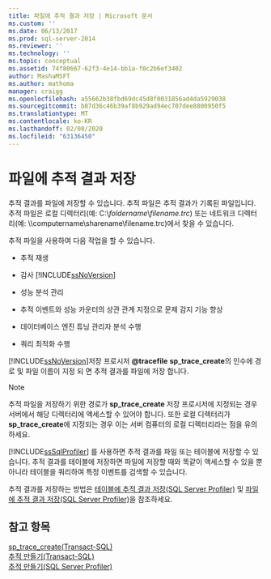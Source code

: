 ```yaml
---
title: 파일에 추적 결과 저장 | Microsoft 문서
ms.custom: ''
ms.date: 06/13/2017
ms.prod: sql-server-2014
ms.reviewer: ''
ms.technology: ''
ms.topic: conceptual
ms.assetid: 74f80667-62f3-4e14-bb1a-f0c2b6ef3402
author: MashaMSFT
ms.author: mathoma
manager: craigg
ms.openlocfilehash: a55662b38fbd69dc45d8f0031856ad4da5929038
ms.sourcegitcommit: b87d36c46b39af8b929ad94ec707dee8800950f5
ms.translationtype: MT
ms.contentlocale: ko-KR
ms.lasthandoff: 02/08/2020
ms.locfileid: "63136450"
---
```

# <a name="save-trace-results-to-a-file"></a>파일에 추적 결과 저장
  추적 결과를 파일에 저장할 수 있습니다. 추적 파일은 추적 결과가 기록된 파일입니다. 추적 파일은 로컬 디렉터리(예: C:\\*foldername*\\*filename.trc*) 또는 네트워크 디렉터리(예: \\\computername\sharename\filename.trc)에서 찾을 수 있습니다.  
  
 추적 파일을 사용하여 다음 작업을 할 수 있습니다.  
  
-   추적 재생  
  
-   감사 [!INCLUDE[ssNoVersion](../../includes/ssnoversion-md.md)]  
  
-   성능 분석 관리  
  
-   추적 이벤트와 성능 카운터의 상관 관계 지정으로 문제 감지 기능 향상  
  
-   데이터베이스 엔진 튜닝 관리자 분석 수행  
  
-   쿼리 최적화 수행  
  
 [!INCLUDE[ssNoVersion](../../includes/ssnoversion-md.md)]저장 프로시저 **@tracefile** **sp_trace_create**의 인수에 경로 및 파일 이름이 지정 되 면 추적 결과를 파일에 저장 합니다.  
  
> [!NOTE]  
>  추적 파일을 저장하기 위한 경로가 **sp_trace_create** 저장 프로시저에 지정되는 경우 서버에서 해당 디렉터리에 액세스할 수 있어야 합니다. 또한 로컬 디렉터리가 **sp_trace_create**에 지정되는 경우 이는 서버 컴퓨터의 로컬 디렉터리라는 점을 유의하세요.  
  
 [!INCLUDE[ssSqlProfiler](../../includes/sssqlprofiler-md.md)] 를 사용하면 추적 결과를 파일 또는 테이블에 저장할 수 있습니다. 추적 결과를 테이블에 저장하면 파일에 저장할 때와 똑같이 액세스할 수 있을 뿐 아니라 테이블을 쿼리하여 특정 이벤트를 검색할 수 있습니다.  
  
 추적 결과를 저장하는 방법은 [테이블에 추적 결과 저장&#40;SQL Server Profiler&#41;](../../tools/sql-server-profiler/save-trace-results-to-a-table-sql-server-profiler.md) 및 [파일에 추적 결과 저장&#40;SQL Server Profiler&#41;](../../tools/sql-server-profiler/save-trace-results-to-a-file-sql-server-profiler.md)을 참조하세요.  
  
## <a name="see-also"></a>참고 항목  
 [sp_trace_create&#40;Transact-SQL&#41;](/sql/relational-databases/system-stored-procedures/sp-trace-create-transact-sql)   
 [추적 만들기&#40;Transact-SQL&#41;](../sql-trace/create-a-trace-transact-sql.md)   
 [추적 만들기&#40;SQL Server Profiler&#41;](../../tools/sql-server-profiler/create-a-trace-sql-server-profiler.md)  
  
  
